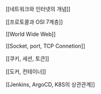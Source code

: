 [[네트워크와 인터넷의 개념]]

[[프로토콜과 OSI 7계층]]

[[World Wide Web]]

[[Socket, port, TCP Connetion]]

[[쿠키, 세션, 토큰]]

[[도커, 컨테이너]]

[[Jenkins, ArgoCD, K8S의 상관관계]]
